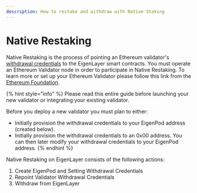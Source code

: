 ```yaml
---
description: How to restake and withdraw with Native Staking
---
```


# Native Restaking

Native Restaking is the process of pointing an Ethereum validator's [withdrawal credentials](https://notes.ethereum.org/@launchpad/withdrawals-faq#Q-What-are-withdrawals) to the EigenLayer smart contracts. You must operate an Ethereum Validator node in order to participate in Native Restaking.  To learn more or set up your Ethereum Validator please follow this link from the[ Ethereum Foundation](https://goerli.launchpad.ethereum.org/).

{% hint style="info" %}
Please read this entire guide before launching your new validator or integrating your existing validator.



Before you deploy a new validator you must plan to either:

* Initially provision the withdrawal credentials to your EigenPod address (created below).
* Initially provision the withdrawal credentials to an 0x00 address. You can then later modify your withdrawal credentials to your EigenPod address.
{% endhint %}



Native Restaking on EigenLayer consists of the following actions:

1. Create EigenPod and Setting Withdrawal Credentials
2. Repoint Validator Withdrawal Credentials
3. Withdraw from EigenLayer

